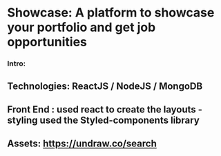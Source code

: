 # Showcase: A platform to showcase your portfolio and get job opportunities

### Intro:

## Technologies: ReactJS / NodeJS / MongoDB

## Front End : used react to create the layouts - styling used the Styled-components library

## Assets: https://undraw.co/search
